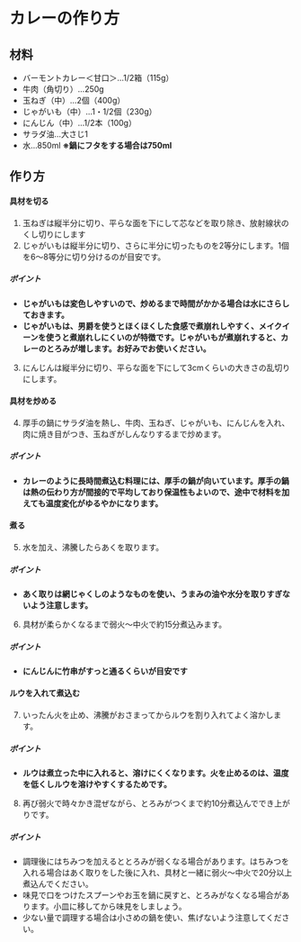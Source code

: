 # カレーの作り方

## 材料
- バーモントカレー＜甘口＞…1/2箱（115g）
- 牛肉（角切り）…250g
- 玉ねぎ（中）…2個（400g）
- じゃがいも（中）…1・1/2個（230g）
- にんじん（中）…1/2本（100g）
- サラダ油…大さじ1
- 水…850ml  **※鍋にフタをする場合は750ml**
  
## 作り方
#### 具材を切る
1. 玉ねぎは縦半分に切り、平らな面を下にして芯などを取り除き、放射線状のくし切りにします
2. じゃがいもは縦半分に切り、さらに半分に切ったものを2等分にします。1個を6～8等分に切り分けるのが目安です。

##### ポイント
- **じゃがいもは変色しやすいので、炒めるまで時間がかかる場合は水にさらしておきます。**
- **じゃがいもは、男爵を使うとほくほくした食感で煮崩れしやすく、メイクイーンを使うと煮崩れしにくいのが特徴です。じゃがいもが煮崩れすると、カレーのとろみが増します。お好みでお使いください。**

3. にんじんは縦半分に切り、平らな面を下にして3cmくらいの大きさの乱切りにします。
#### 具材を炒める
4. 厚手の鍋にサラダ油を熱し、牛肉、玉ねぎ、じゃがいも、にんじんを入れ、肉に焼き目がつき、玉ねぎがしんなりするまで炒めます。

##### ポイント
- **カレーのように長時間煮込む料理には、厚手の鍋が向いています。厚手の鍋は熱の伝わり方が間接的で平均しており保温性もよいので、途中で材料を加えても温度変化がゆるやかになります。**

#### 煮る
5. 水を加え、沸騰したらあくを取ります。

##### ポイント
- **あく取りは網じゃくしのようなものを使い、うまみの油や水分を取りすぎないよう注意します。**

6. 具材が柔らかくなるまで弱火～中火で約15分煮込みます。

##### ポイント
- **にんじんに竹串がすっと通るくらいが目安です**

#### ルウを入れて煮込む
7. いったん火を止め、沸騰がおさまってからルウを割り入れてよく溶かします。

##### ポイント
- **ルウは煮立った中に入れると、溶けにくくなります。火を止めるのは、温度を低くしルウを溶けやすくするためです。**

8. 再び弱火で時々かき混ぜながら、とろみがつくまで約10分煮込んででき上がりです。

##### ポイント
- 調理後にはちみつを加えるととろみが弱くなる場合があります。はちみつを入れる場合はあく取りをした後に入れ、具材と一緒に弱火～中火で20分以上煮込んでください。
- 味見で口をつけたスプーンやお玉を鍋に戻すと、とろみがなくなる場合があります。小皿に移してから味見をしましょう。
- 少ない量で調理する場合は小さめの鍋を使い、焦げないよう注意してください。
